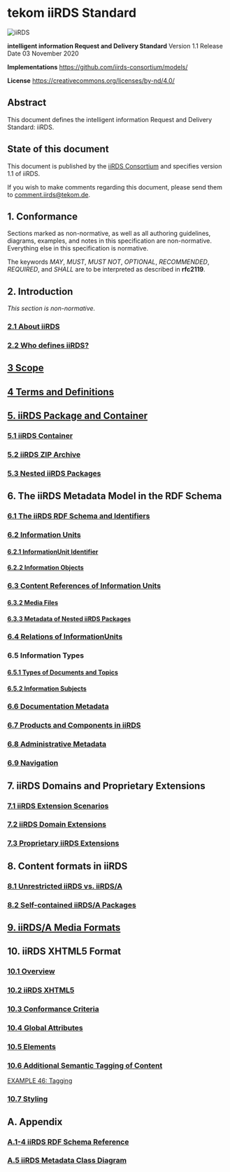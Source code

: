 # tekom iiRDS Standard

![iiRDS](https://iirds.org/fileadmin/iiRDS_specification/20201103-1.1-release/images/logos/iiRDS.jpg)

**intelligent information Request and Delivery Standard**
Version 1.1 Release Date 03 November 2020

**Implementations**
https://github.com/iirds-consortium/models/

**License**
https://creativecommons.org/licenses/by-nd/4.0/

## Abstract

This document defines the intelligent information Request and Delivery Standard: iiRDS.</p>

## State of this document

This document is published by the <a href="#who-defines-iirds-">iiRDS Consortium</a> and specifies version 1.1 of iiRDS.

If you wish to make comments regarding this document, please send them to comment.iirds@tekom.de.
  
## 1. Conformance</h1>

Sections marked as non-normative, as well as all authoring guidelines, diagrams, examples, and notes in this specification are non-normative. Everything else in this specification is normative.

The keywords *MAY*, *MUST*, *MUST NOT*, *OPTIONAL*,
      *RECOMMENDED*, *REQUIRED*, and *SHALL* are
      to be interpreted as described in **rfc2119**.

## 2. Introduction

*This section is non-normative.*

### [2.1 About iiRDS](sections/introduction/introduction.md)

### [2.2 Who defines iiRDS?](sections/introduction/contributors.md)

## [3 Scope](sections/introduction/scope.md)

## [4 Terms and Definitions](sections/introduction/termsanddefinitions.md)

## [5. iiRDS Package and Container](sections/container/package.md)

### [5.1 iiRDS Container](sections/container/container.md)

### [5.2 iiRDS ZIP Archive](sections/container/zippackage.md)

### [5.3 Nested iiRDS Packages](sections/container/nestedpackages.md)

## 6. The iiRDS Metadata Model in the RDF Schema

### [6.1 The iiRDS RDF Schema and Identifiers](sections/structure/rdfsschemaandiris.md)

### [6.2 Information Units](sections/structure/rdfsinfounits_chunks.md)

#### [6.2.1 InformationUnit Identifier](sections/structure/rdfsinfounitidentifier.md)

#### [6.2.2 Information Objects](sections/structure/rdfsinfoobject.md)

### [6.3 Content References of Information Units](sections/structure/rdfscontentreference.md)

#### [6.3.2 Media Files](sections/structure/rdfsmediafiles.md)

#### [6.3.3 Metadata of Nested iiRDS Packages](sections/structure/rdfsnestedpackages.md)     

### [6.4 Relations of InformationUnits](sections/structure/rdfsinfounitrelations.md)

### 6.5 Information Types

#### [6.5.1 Types of Documents and Topics](sections/structure/rdfsinfotypes.md)     

#### [6.5.2 Information Subjects](sections/structure/rfdsinfosubjects.md)     

### [6.6 Documentation Metadata](sections/structure/rdfsdocmetadata.md")

### [6.7 Products and Components in iiRDS](sections/structure/rdfsproductcomponent.md")

### [6.8 Administrative Metadata](sections/structure/rdfsadministrative.md")

### [6.9 Navigation](sections/structure/rdfsnavigation.md")

## 7. iiRDS Domains and Proprietary Extensions
  
### [7.1 iiRDS Extension Scenarios](sections/structure/rdfsstandardextensions.md")

### [7.2 iiRDS Domain Extensions](sections/structure/rdfsdomainextensions.md")

### [7.3 Proprietary iiRDS Extensions](sections/structure/rdfsproprietaryextensions.md")

  <!-- Content -->
## 8. Content formats in iiRDS

### [8.1 Unrestricted iiRDS vs. iiRDS/A](sections/content/unrestricted_vs_a.md")

### [8.2 Self-contained iiRDS/A Packages](sections/content/selfcontained-a.md")

## [9. iiRDS/A Media Formats](sections/levels/mediaformats.md)

## 10. iiRDS XHTML5 Format

### [10.1 Overview](sections/levels/html5format-overview.md")

### [10.2 iiRDS XHTML5](sections/levels/html5format-format.md")

### [10.3 Conformance Criteria](sections/levels/html5format-conformance.md")

### [10.4 Global Attributes](sections/levels/html5format-globalattributes.md")

### [10.5 Elements](sections/levels/html5format-elements.md")

### [10.6 Additional Semantic Tagging of Content](sections/levels/html5tagging.md")

[EXAMPLE 46: Tagging](sections/levels/html5tagging-example.html")

### [10.7 Styling](sections/levels/html5format-styling.md")

## A. Appendix

### [A.1-4 iiRDS RDF Schema Reference](sections/structure/rdfsreference.md)
  
### [A.5 iiRDS Metadata Class Diagram](sections/structure/rdfsdiagrams.md)
